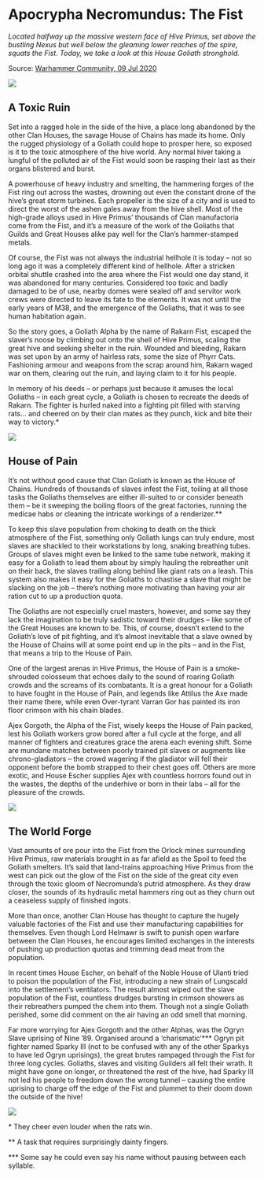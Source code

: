 # Apocrypha Necromundus: The Fist

_Located halfway up the massive western face of Hive Primus, set above the bustling Nexus but well below the gleaming lower reaches of the spire, squats the Fist. Today, we take a look at this House Goliath stronghold._

Source: [Warhammer Community, 09 Jul 2020](https://www.warhammer-community.com/2020/07/09/apocrypha-necromundus-the-fist/)

![](0iBRo3d4R8Il5nBv.jpg)

## A Toxic Ruin

Set into a ragged hole in the side of the hive, a place long abandoned by the other Clan Houses, the savage House of Chains has made its home. Only the rugged physiology of a Goliath could hope to prosper here, so exposed is it to the toxic atmosphere of the hive world. Any normal hiver taking a lungful of the polluted air of the Fist would soon be rasping their last as their organs blistered and burst.

A powerhouse of heavy industry and smelting, the hammering forges of the Fist ring out across the wastes, drowning out even the constant drone of the hive’s great storm turbines. Each propeller is the size of a city and is used to direct the worst of the ashen gales away from the hive shell. Most of the high-grade alloys used in Hive Primus’ thousands of Clan manufactoria come from the Fist, and it’s a measure of the work of the Goliaths that Guilds and Great Houses alike pay well for the Clan’s hammer-stamped metals.

Of course, the Fist was not always the industrial hellhole it is today – not so long ago it was a completely different kind of hellhole. After a stricken orbital shuttle crashed into the area where the Fist would one day stand, it was abandoned for many centuries. Considered too toxic and badly damaged to be of use, nearby domes were sealed off and servitor work crews were directed to leave its fate to the elements. It was not until the early years of M38, and the emergence of the Goliaths, that it was to see human habitation again.

So the story goes, a Goliath Alpha by the name of Rakarn Fist, escaped the slaver’s noose by climbing out onto the shell of Hive Primus, scaling the great hive and seeking shelter in the ruin. Wounded and bleeding, Rakarn was set upon by an army of hairless rats, some the size of Phyrr Cats. Fashioning armour and weapons from the scrap around him, Rakarn waged war on them, clearing out the ruin, and laying claim to it for his people.

In memory of his deeds – or perhaps just because it amuses the local Goliaths – in each great cycle, a Goliath is chosen to recreate the deeds of Rakarn. The fighter is hurled naked into a fighting pit filled with starving rats… and cheered on by their clan mates as they punch, kick and bite their way to victory.\*

![](5gS1qW3Ax8WgXj6U.jpg)

## House of Pain

It’s not without good cause that Clan Goliath is known as the House of Chains. Hundreds of thousands of slaves infest the Fist, toiling at all those tasks the Goliaths themselves are either ill-suited to or consider beneath them – be it sweeping the boiling floors of the great factories, running the medicae habs or cleaning the intricate workings of a renderizer.\*\*

To keep this slave population from choking to death on the thick atmosphere of the Fist, something only Goliath lungs can truly endure, most slaves are shackled to their workstations by long, snaking breathing tubes. Groups of slaves might even be linked to the same tube network, making it easy for a Goliath to lead them about by simply hauling the rebreather unit on their back, the slaves trailing along behind like giant rats on a leash. This system also makes it easy for the Goliaths to chastise a slave that might be slacking on the job – there’s nothing more motivating than having your air ration cut to up a production quota.

The Goliaths are not especially cruel masters, however, and some say they lack the imagination to be truly sadistic toward their drudges – like some of the Great Houses are known to be. This, of course, doesn’t extend to the Goliath’s love of pit fighting, and it’s almost inevitable that a slave owned by the House of Chains will at some point end up in the pits – and in the Fist, that means a trip to the House of Pain.

One of the largest arenas in Hive Primus, the House of Pain is a smoke-shrouded colosseum that echoes daily to the sound of roaring Goliath crowds and the screams of its combatants. It is a great honour for a Goliath to have fought in the House of Pain, and legends like Attilus the Axe made their name there, while even Over-tyrant Varran Gor has painted its iron floor crimson with his chain blades.

Ajex Gorgoth, the Alpha of the Fist, wisely keeps the House of Pain packed, lest his Goliath workers grow bored after a full cycle at the forge, and all manner of fighters and creatures grace the arena each evening shift. Some are mundane matches between poorly trained pit slaves or augments like chrono-gladiators – the crowd wagering if the gladiator will fell their opponent before the bomb strapped to their chest goes off. Others are more exotic, and House Escher supplies Ajex with countless horrors found out in the wastes, the depths of the underhive or born in their labs – all for the pleasure of the crowds.

![](5fZbF1Jt2w1J5yAU.jpg)

## The World Forge

Vast amounts of ore pour into the Fist from the Orlock mines surrounding Hive Primus, raw materials brought in as far afield as the Spoil to feed the Goliath smelters. It’s said that land-trains approaching Hive Primus from the west can pick out the glow of the Fist on the side of the great city even through the toxic gloom of Necromunda’s putrid atmosphere. As they draw closer, the sounds of its hydraulic metal hammers ring out as they churn out a ceaseless supply of finished ingots.

More than once, another Clan House has thought to capture the hugely valuable factories of the Fist and use their manufacturing capabilities for themselves. Even though Lord Helmawr is swift to punish open warfare between the Clan Houses, he encourages limited exchanges in the interests of pushing up production quotas and trimming dead meat from the population.

In recent times House Escher, on behalf of the Noble House of Ulanti tried to poison the population of the Fist, introducing a new strain of Lungscald into the settlement’s ventilators. The result almost wiped out the slave population of the Fist, countless drudges bursting in crimson showers as their rebreathers pumped the chem into them. Though not a single Goliath perished, some did comment on the air having an odd smell that morning.

Far more worrying for Ajex Gorgoth and the other Alphas, was the Ogryn Slave uprising of Nine ’89. Organised around a ‘charismatic’\*\*\* Ogryn pit fighter named Sparky III (not to be confused with any of the other Sparkys to have led Ogryn uprisings), the great brutes rampaged through the Fist for three long cycles. Goliaths, slaves and visiting Guilders all felt their wrath. It might have gone on longer, or threatened the rest of the hive, had Sparky III not led his people to freedom down the wrong tunnel – causing the entire uprising to charge off the edge of the Fist and plummet to their doom down the outside of the hive!

![](3EagQ7i2IxV0mD9G.jpg)

\* They cheer even louder when the rats win.

\*\* A task that requires surprisingly dainty fingers.

\*\*\* Some say he could even say his name without pausing between each syllable.
